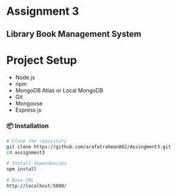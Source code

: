 # Assignment 3
Library Book Management System
---

# Project Setup
- Node.js
- npm
- MongoDB Atlas or Local MongoDB
- Git
- Mongoose
- Express js

### 📦 Installation

```bash
# Clone the repository
git clone https://github.com/arafatrahman862/Assingment3.git
cd assignment3

# Install dependencies
npm install

# Base URL
http://localhost:5000/